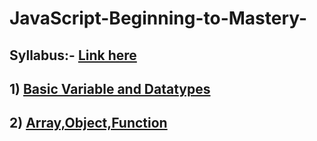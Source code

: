 # JavaScript-Beginning-to-Mastery-

  ## Syllabus:- [Link here](https://docs.google.com/document/d/1szmtyiymgBkIrsvtMzTESIh80uP2bUZGQ4BYAsdvfBM/edit#heading=h.petnt9nc3eu6)

  ## 1) [Basic Variable and Datatypes](https://github.com/dipesh4036/JavaScript-Beginning-to-Mastery-/blob/main/variable_Datatypes.js)

## 2)  [Array,Object,Function](https://github.com/dipesh4036/JavaScript-Beginning-to-Mastery-/blob/main/array_func_object.js)
